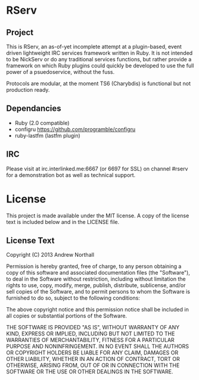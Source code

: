 RServ
=====

Project
-------
This is RServ, an as-of-yet incomplete attempt at a plugin-based, event driven lightweight IRC services framework written in Ruby. It is not intended to be NickServ or do any traditional services functions, but rather provide a framework on which Ruby plugins could quickly be developed to use the full power of a psuedoservice, without the fuss.

Protocols are modular, at the moment TS6 (Charybdis) is functional but not production ready.

Dependancies
------------

* Ruby (2.0 compatible)
* configru https://github.com/programble/configru
* ruby-lastfm (lastfm plugin)

IRC
---
Please visit at irc.interlinked.me:6667 (or 6697 for SSL) on channel #rserv for a demonstration bot as well as technical support.

License
=======
This project is made available under the MIT license. A copy of the license text is included below and in the LICENSE file.

License Text
------------
Copyright (C) 2013 Andrew Northall

Permission is hereby granted, free of charge, to any person obtaining a copy of this software and associated documentation files (the "Software"), to deal in the Software without restriction, including without limitation the rights to use, copy, modify, merge, publish, distribute, sublicense, and/or sell copies of the Software, and to permit persons to whom the Software is furnished to do so, subject to the following conditions:

The above copyright notice and this permission notice shall be included in all copies or substantial portions of the Software.

THE SOFTWARE IS PROVIDED "AS IS", WITHOUT WARRANTY OF ANY KIND, EXPRESS OR IMPLIED, INCLUDING BUT NOT LIMITED TO THE WARRANTIES OF MERCHANTABILITY, FITNESS FOR A PARTICULAR PURPOSE AND NONINFRINGEMENT. IN NO EVENT SHALL THE AUTHORS OR COPYRIGHT HOLDERS BE LIABLE FOR ANY CLAIM, DAMAGES OR OTHER LIABILITY, WHETHER IN AN ACTION OF CONTRACT, TORT OR OTHERWISE, ARISING FROM, OUT OF OR IN CONNECTION WITH THE SOFTWARE OR THE USE OR OTHER DEALINGS IN THE SOFTWARE.
